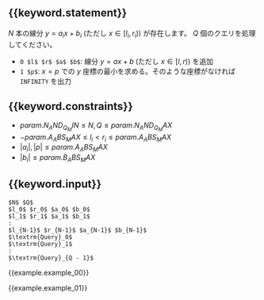 ## {{keyword.statement}}
$N$ 本の線分 $y = a_i x + b_i$ (ただし $x \in [l_i, r_i)$) が存在します。 $Q$ 個のクエリを処理してください。

- `0 $l$ $r$ $a$ $b$`: 線分 $y = ax + b$ (ただし $x \in [l, r)$) を追加
- `1 $p$`: $x = p$ での $y$ 座標の最小を求める。そのような座標がなければ `INFINITY` を出力

## {{keyword.constraints}}

- ${{param.N_AND_Q_MIN}} \leq N, Q \leq {{param.N_AND_Q_MAX}}$
- $-{{param.A_ABS_MAX}} \leq l_i \lt r_i \leq {{param.A_ABS_MAX}}$
- $|a_i|, |p| \leq {{param.A_ABS_MAX}}$
- $|b_i| \leq {{param.B_ABS_MAX}}$

## {{keyword.input}}

~~~
$N$ $Q$
$l_0$ $r_0$ $a_0$ $b_0$
$l_1$ $r_1$ $a_1$ $b_1$
:
$l_{N-1}$ $r_{N-1}$ $a_{N-1}$ $b_{N-1}$
$\textrm{Query}_0$
$\textrm{Query}_1$
:
$\textrm{Query}_{Q - 1}$
~~~

{{example.example_00}}

{{example.example_01}}
